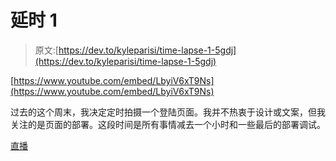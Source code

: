 # 延时 1

> 原文:[https://dev.to/kyleparisi/time-lapse-1-5gdj](https://dev.to/kyleparisi/time-lapse-1-5gdj)

[https://www.youtube.com/embed/LbyiV6xT9Ns](https://www.youtube.com/embed/LbyiV6xT9Ns)

过去的这个周末，我决定定时拍摄一个登陆页面。我并不热衷于设计或文案，但我关注的是页面的部署。这段时间是所有事情减去一个小时和一些最后的部署调试。

[直播](https://buildapart.io/)